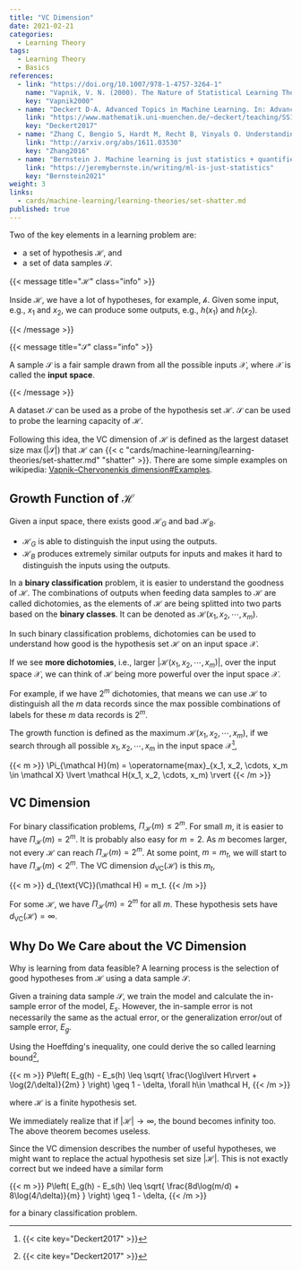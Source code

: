 ```yaml
---
title: "VC Dimension"
date: 2021-02-21
categories:
  - Learning Theory
tags:
  - Learning Theory
  - Basics
references:
  - link: "https://doi.org/10.1007/978-1-4757-3264-1"
    name: "Vapnik, V. N. (2000). The Nature of Statistical Learning Theory. Springer New York. "
    key: "Vapnik2000"
  - name: "Deckert D-A. Advanced Topics in Machine Learning. In: Advanced Topics in Machine Learning [Internet]. Apr 2017 [cited 17 Oct 2021]. Available: https://www.mathematik.uni-muenchen.de/~deckert/teaching/SS17/ATML/"
    link: "https://www.mathematik.uni-muenchen.de/~deckert/teaching/SS17/ATML/"
    key: "Deckert2017"
  - name: "Zhang C, Bengio S, Hardt M, Recht B, Vinyals O. Understanding deep learning requires rethinking generalization. arXiv [cs.LG]. 2016. Available: http://arxiv.org/abs/1611.03530"
    link: "http://arxiv.org/abs/1611.03530"
    key: "Zhang2016"
  - name: "Bernstein J. Machine learning is just statistics + quantifier reversal. In: jeremybernste [Internet]. [cited 1 Nov 2021]. Available: https://jeremybernste.in/writing/ml-is-just-statistics"
    link: "https://jeremybernste.in/writing/ml-is-just-statistics"
    key: "Bernstein2021"
weight: 3
links:
  - cards/machine-learning/learning-theories/set-shatter.md
published: true
---
```


Two of the key elements in a learning problem are:

- a set of hypothesis $\mathcal H$, and
- a set of data samples $\mathcal S$.

{{< message title="$\mathcal H$" class="info" >}}

Inside $\mathcal H$, we have a lot of hypotheses, for example, $\mathcal h$. Given some input, e.g., $x_1$ and $x_2$, we can produce some outputs, e.g., $h(x_1)$ and $h(x_2)$.

{{< /message >}}


{{< message title="$\mathcal S$" class="info" >}}

A sample $\mathcal S$ is a fair sample drawn from all the possible inputs $\mathcal X$, where $\mathcal X$ is called the **input space**.

{{< /message >}}



A dataset $\mathcal S$ can be used as a probe of the hypothesis set $\mathcal H$. $\mathcal S$ can be used to probe the learning capacity of $\mathcal H$.

Following this idea, the VC dimension of $\mathcal H$ is defined as the largest dataset size $\operatorname{max}(\lvert \mathcal S \rvert)$ that $\mathcal H$ can {{< c "cards/machine-learning/learning-theories/set-shatter.md" "shatter" >}}. There are some simple examples on wikipedia: [Vapnik–Chervonenkis dimension#Examples](https://en.wikipedia.org/wiki/Vapnik%E2%80%93Chervonenkis_dimension#Examples).



## Growth Function of $\mathcal H$

Given a input space, there exists good $\mathcal H_G$ and bad $\mathcal H_B$.

- $\mathcal H_G$ is able to distinguish the input using the outputs.
- $\mathcal H_B$ produces extremely similar outputs for inputs and makes it hard to distinguish the inputs using the outputs.


In a **binary classification** problem, it is easier to understand the goodness of $\mathcal H$. The combinations of outputs when feeding data samples to $\mathcal H$ are called dichotomies, as the elements of $\mathcal H$ are being splitted into two parts based on the **binary classes**. It can be denoted as $\mathcal H(x_1, x_2, \cdots, x_m)$.

In such binary classification problems, dichotomies can be used to understand how good is the hypothesis set $\mathcal H$ on an input space $\mathcal X$.

If we see **more dichotomies**, i.e., larger $\lvert\mathcal H(x_1, x_2, \cdots, x_m)\vert$, over the input space $\mathcal X$, we can think of $\mathcal H$ being more powerful over the input space $\mathcal X$.

For example, if we have $2^m$ dichotomies, that means we can use $\mathcal H$ to distinguish all the $m$ data records since the max possible combinations of labels for these $m$ data records is $2^m$.

The growth function is defined as the maximum $\mathcal H(x_1, x_2, \cdots, x_m)$, if we search through all possible $x_1, x_2, \cdots, x_m$ in the input space $\mathcal X$[^Deckert2017],

{{< m >}}
\Pi_{\mathcal H}(m) = \operatorname{max}_{x_1, x_2, \cdots, x_m \in \mathcal X} \lvert \mathcal H(x_1, x_2, \cdots, x_m)  \rvert
{{< /m >}}

## VC Dimension

For binary classification problems, $\Pi_{\mathcal H}(m) \leq 2^m$. For small $m$, it is easier to have $\Pi_{\mathcal H}(m) = 2^m$. It is probably also easy for $m=2$. As $m$ becomes larger, not every $\mathcal H$ can reach $\Pi_{\mathcal H}(m) = 2^m$. At some point, $m=m_t$, we will start to have $\Pi_{\mathcal H}(m) < 2^m$. The VC dimension $d_{\text{VC}}(\mathcal H)$ is this $m_t$,

{{< m >}}
d_{\text{VC}}(\mathcal H) = m_t.
{{< /m >}}

For some $\mathcal H$, we have $\Pi_{\mathcal H}(m) = 2^m$ for all $m$. These hypothesis sets have $d_{\text{VC}}(\mathcal H) = \infty$.

## Why Do We Care about the VC Dimension

Why is learning from data feasible? A learning process is the selection of good hypotheses from $\mathcal H$ using a data sample $\mathcal S$.

Given a training data sample $\mathcal S$, we train the model and calculate the in-sample error of the model, $E_{s}$. However, the in-sample error is not necessarily the same as the actual error, or the generalization error/out of sample error, $E_{g}$.

Using the Hoeffding's inequality, one could derive the so called learning bound[^Deckert2017],

{{< m >}}
P\left( E_g(h) - E_s(h) \leq \sqrt{ \frac{\log\lvert H\rvert + \log(2/\delta)}{2m} } \right) \geq 1 - \delta, \forall h\in \mathcal H,
{{< /m >}}

where $\mathcal H$ is a finite hypothesis set.

We immediately realize that if $\lvert\mathcal H\rvert \to \infty$, the bound becomes infinity too. The above theorem becomes useless.

Since the VC dimension describes the number of useful hypotheses, we might want to replace the actual hypothesis set size $\lvert \mathcal H\rvert$. This is not exactly correct but we indeed have a similar form

{{< m >}}
P\left( E_g(h) - E_s(h) \leq \sqrt{ \frac{8d\log(m/d) + 8\log(4/\delta)}{m} } \right) \geq 1 - \delta,
{{< /m >}}

for a binary classification problem.








[^Deckert2017]: {{< cite key="Deckert2017" >}}

[^Zhang2016]: {{< cite key="Zhang2016" >}}